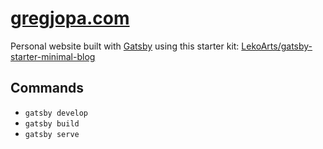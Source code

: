 # [gregjopa.com](https://www.gregjopa.com/)

Personal website built with [Gatsby](https://www.gatsbyjs.org/) using this starter kit:
[LekoArts/gatsby-starter-minimal-blog](https://github.com/LekoArts/gatsby-starter-minimal-blog)

## Commands

- `gatsby develop`
- `gatsby build`
- `gatsby serve`
